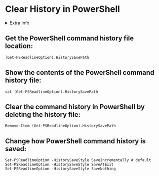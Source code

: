 # Clear History in PowerShell

<details>
  <summary>Extra Info</summary>
This is not obvious, but the ```Clear-History``` command in PowerShell won’t clear the history of the previous commands.


The ```Clear-History``` clears only the commands entered during the current session, that could be displayed by the ```Clear-History``` command.

To clear the history in PowerShell, it needs to delete the file in which the previous commands are stored.

Below are the steps on how to locate the history file and how to clear the history of the PowerShell commands.
</details>

## Get the PowerShell command history file location:
```
(Get-PSReadlineOption).HistorySavePath
```


## Show the contents of the PowerShell command history file:
```
cat (Get-PSReadlineOption).HistorySavePath
```


## Clear the command history in PowerShell by deleting the history file:
```
Remove-Item (Get-PSReadlineOption).HistorySavePath
```


## Change how PowerShell command history is saved:
```
Set-PSReadlineOption -HistorySaveStyle SaveIncrementally # default
Set-PSReadlineOption -HistorySaveStyle SaveAtExit
Set-PSReadlineOption -HistorySaveStyle SaveNothing
```
